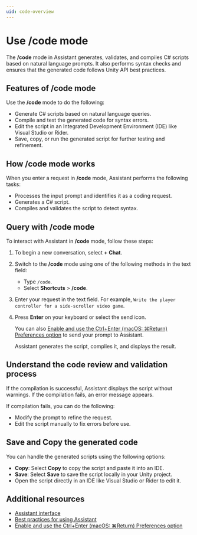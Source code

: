 ```yaml
---
uid: code-overview
---
```


# Use /code mode

The **/code** mode in Assistant generates, validates, and compiles C# scripts based on natural language prompts. It also performs syntax checks and ensures that the generated code follows Unity API best practices.

## Features of /code mode

Use the **/code** mode to do the following:

* Generate C# scripts based on natural language queries.
* Compile and test the generated code for syntax errors.
* Edit the script in an Integrated Development Environment (IDE) like Visual Studio or Rider.
* Save, copy, or run the generated script for further testing and refinement.

## How /code mode works

When you enter a request in **/code** mode, Assistant performs the following tasks:

* Processes the input prompt and identifies it as a coding request.
* Generates a C# script.
* Compiles and validates the script to detect syntax.

## Query with /code mode

To interact with Assistant in **/code** mode, follow these steps:

1. To begin a new conversation, select **+ Chat**.
1. Switch to the **/code** mode using one of the following methods in the text field:

   * Type `/code`.
   * Select **Shortcuts** > **/code**.
1. Enter your request in the text field. For example, `Write the player controller for a side-scroller video game`.
1. Press **Enter** on your keyboard or select the send icon.

   You can also [Enable and use the Ctrl+Enter (macOS: ⌘Return) Preferences option](xref:preferences) to send your prompt to Assistant.

   Assistant generates the script, complies it, and displays the result.

## Understand the code review and validation process

If the compilation is successful, Assistant displays the script without warnings. If the compilation fails, an error message appears.

If compilation fails, you can do the following:

* Modify the prompt to refine the request.
* Edit the script manually to fix errors before use.

## Save and Copy the generated code

You can handle the generated scripts using the following options:

* **Copy**: Select **Copy** to copy the script and paste it into an IDE.
* **Save**: Select **Save** to save the script locally in your Unity project.
* Open the script directly in an IDE like Visual Studio or Rider to edit it.

## Additional resources

* [Assistant interface](xref:assistant-interface)
* [Best practices for using Assistant](xref:assistant-best)
* [Enable and use the Ctrl+Enter (macOS: ⌘Return) Preferences option](xref:preferences)